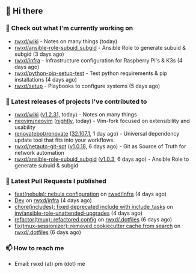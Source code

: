 ## 👋 Hi there

### 👷 Check out what I'm currently working on


- [rwxd/wiki](https://github.com/rwxd/wiki) - Notes on many things (today)
- [rwxd/ansible-role-subuid_subgid](https://github.com/rwxd/ansible-role-subuid_subgid) - Ansible Role to generate subuid &amp; subgid (3 days ago)
- [rwxd/infra](https://github.com/rwxd/infra) - Infrastructure configuration for Raspberry Pi&#39;s &amp; K3s (4 days ago)
- [rwxd/python-pip-setup-test](https://github.com/rwxd/python-pip-setup-test) - Test python requirements &amp; pip installations (4 days ago)
- [rwxd/setup](https://github.com/rwxd/setup) - Playbooks to configure systems (5 days ago)

### 🔭 Latest releases of projects I've contributed to


- [rwxd/wiki](https://github.com/rwxd/wiki) ([v1.2.31](https://github.com/rwxd/wiki/releases/tag/v1.2.31), today) - Notes on many things
- [neovim/neovim](https://github.com/neovim/neovim) ([nightly](https://github.com/neovim/neovim/releases/tag/nightly), today) - Vim-fork focused on extensibility and usability
- [renovatebot/renovate](https://github.com/renovatebot/renovate) ([32.107.1](https://github.com/renovatebot/renovate/releases/tag/32.107.1), 1 day ago) - Universal dependency update tool that fits into your workflows.
- [rwxd/netauto-git-sot](https://github.com/rwxd/netauto-git-sot) ([v1.0.18](https://github.com/rwxd/netauto-git-sot/releases/tag/v1.0.18), 6 days ago) - Git as Source of Truth for network automation
- [rwxd/ansible-role-subuid_subgid](https://github.com/rwxd/ansible-role-subuid_subgid) ([v1.0.3](https://github.com/rwxd/ansible-role-subuid_subgid/releases/tag/v1.0.3), 6 days ago) - Ansible Role to generate subuid &amp; subgid

### 🔨 Latest Pull Requests I published


- [feat(nebula): nebula configuration](https://github.com/rwxd/infra/pull/34) on [rwxd/infra](https://github.com/rwxd/infra) (4 days ago)
- [Dev](https://github.com/rwxd/infra/pull/33) on [rwxd/infra](https://github.com/rwxd/infra) (4 days ago)
- [chore(includes): fixed deprecated include with include_tasks](https://github.com/jnv/ansible-role-unattended-upgrades/pull/100) on [jnv/ansible-role-unattended-upgrades](https://github.com/jnv/ansible-role-unattended-upgrades) (4 days ago)
- [refactor(tmux): refactored config](https://github.com/rwxd/.dotfiles/pull/18) on [rwxd/.dotfiles](https://github.com/rwxd/.dotfiles) (6 days ago)
- [fix(tmux-sessionizer): removed cookiecutter cache from search](https://github.com/rwxd/.dotfiles/pull/17) on [rwxd/.dotfiles](https://github.com/rwxd/.dotfiles) (6 days ago)

### 📫 How to reach me

- Email: rwxd (at) pm (dot) me
